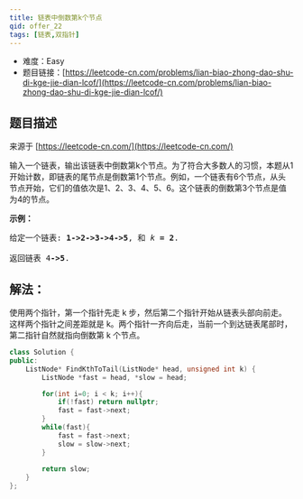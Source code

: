 ```yaml
---
title: 链表中倒数第k个节点
qid: offer_22
tags: [链表,双指针]
---
```



- 难度：Easy
- 题目链接：[https://leetcode-cn.com/problems/lian-biao-zhong-dao-shu-di-kge-jie-dian-lcof/](https://leetcode-cn.com/problems/lian-biao-zhong-dao-shu-di-kge-jie-dian-lcof/)


## 题目描述

来源于 [https://leetcode-cn.com/](https://leetcode-cn.com/)

<p>输入一个链表，输出该链表中倒数第k个节点。为了符合大多数人的习惯，本题从1开始计数，即链表的尾节点是倒数第1个节点。例如，一个链表有6个节点，从头节点开始，它们的值依次是1、2、3、4、5、6。这个链表的倒数第3个节点是值为4的节点。</p>



<p><strong>示例：</strong></p>

<pre>给定一个链表: <strong>1-&gt;2-&gt;3-&gt;4-&gt;5</strong>, 和 <em>k </em><strong>= 2</strong>.

返回链表 4<strong>-&gt;5</strong>.</pre>


## 解法：

使用两个指针，第一个指针先走 k 步，然后第二个指针开始从链表头部向前走。这样两个指针之间差距就是 k。两个指针一齐向后走，当前一个到达链表尾部时，第二指针自然就指向倒数第 k 个节点。

```c++
class Solution {
public:
    ListNode* FindKthToTail(ListNode* head, unsigned int k) {
        ListNode *fast = head, *slow = head;

        for(int i=0; i < k; i++){
            if(!fast) return nullptr;
            fast = fast->next;
        }
        while(fast){
            fast = fast->next;
            slow = slow->next;
        }
        
        return slow;
    }
};
```